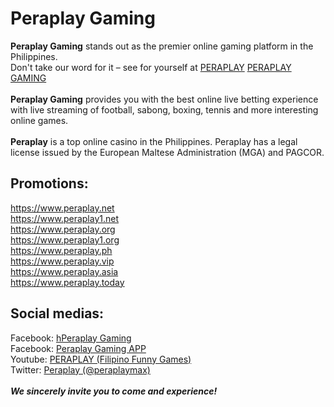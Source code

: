 <h1>Peraplay Gaming</h1>
<strong>Peraplay Gaming</strong> stands out as the premier online gaming platform in the Philippines.<br>
Don't take our word for it – see for yourself at <a href="https://www.peraplay1.net" title="Peraplay">PERAPLAY</a> <a href="https://www.peraplay1.org" title="Peraplay">PERAPLAY GAMING</a>
<br><br>
<strong>Peraplay Gaming</strong> provides you with the best online live betting experience with live streaming of football, sabong, boxing, tennis and more interesting online games.
<br><br>
<strong>Peraplay</strong> is a top online casino in the Philippines. Peraplay has a legal license issued by the European Maltese Administration (MGA) and PAGCOR.<br>
<h2>Promotions:</h2>
<a href="https://www.peraplay.net" title="Peraplay">https://www.peraplay.net</a><br>
<a href="https://www.peraplay1.net" title="Peraplay">https://www.peraplay1.net</a><br>
<a href="https://www.peraplay.org" title="Peraplay Gaming">https://www.peraplay.org</a><br>
<a href="https://www.peraplay1.org" title="Peraplay">https://www.peraplay1.org</a><br>
<a href="https://www.peraplay.ph" title="Peraplay PH">https://www.peraplay.ph</a><br>
<a href="https://www.peraplay.vip" title="Peraplay VIP">https://www.peraplay.vip</a><br>
<a href="https://www.peraplay.asia" title="Peraplay Asia">https://www.peraplay.asia</a><br>
<a href="https://www.peraplay.today" title="Peraplay Today">https://www.peraplay.today</a><br>
<h2>Social medias:</h2>
Facebook: <a href="https://www.facebook.com/peraplayfb" title="Peraplay.Net">hPeraplay Gaming</a><br>
Facebook: <a href="https://www.facebook.com/peraplayapp" title="Peraplay.Org">Peraplay Gaming APP</a><br>
Youtube: <a href="https://www.youtube.com/@peraplaymax" title="Peraplay Youtube">PERAPLAY (Filipino Funny Games)</a><br>
Twitter: <a href="https://twitter.com/peraplaymax" title="Peraplay Twitter">Peraplay (@peraplaymax)</a><br>
<br>
<i><strong>We sincerely invite you to come and experience!</strong></i>

